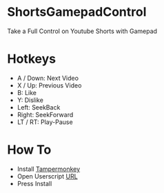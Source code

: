# ShortsGamepadControl
Take a Full Control on Youtube Shorts with Gamepad

# Hotkeys
- A / Down: Next Video  
- X / Up: Previous Video  
- B: Like  
- Y: Dislike  
- Left: SeekBack  
- Right: SeekForward  
- LT / RT: Play-Pause  

# How To
- Install [Tampermonkey](https://chromewebstore.google.com/detail/tampermonkey/dhdgffkkebhmkfjojejmpbldmpobfkfo)
- Open Userscript [URL](https://github.com/Wolf49406/YTShortsControl/raw/main/YTShortsControl.user.js)
- Press Install
